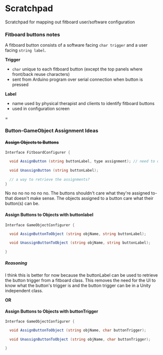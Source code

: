 # Scratchpad

Scratchpad for mapping out fitboard user/software configuration

### Fitboard buttons notes

A fitboard button consists of a software facing `char trigger` and a user facing `string label`.

**Trigger**

* `char` unique to each fitboard button (except the top panels where front/back reuse characters)
* sent from Arduino program over serial connection when button is pressed

**Label**

* name used by physical therapist and clients to identify fitboard buttons
* used in configuration screen

=

### Button-GameObject Assignment Ideas

#### ~~Assign Objects to Buttons~~

```c#
Interface FitboardConfigurer {

  void AssignButton (string buttonLabel, type assignment); // need to determine the type the assignment will be
  
  void UnassignButton (string buttonLabel);
  
  // a way to retrieve the assignments?
}
```
>
No no no no no no no. The buttons shouldn't care what they're assigned to- that doesn't make sense. The objects assigned to a button care what their button(s) can be.
>

#### Assign Buttons to Objects with buttonlabel

```c#
Interface GameObjectConfigurer {

  void AssignButtonToObject (string objName, string buttonLabel);
  
  void UnassignButtonToObject (string objName, string buttonLabel);
  
}
```

##### Reasoning

I think this is better for now because the buttonLabel can be used to retrieve the button trigger from a fitboard class. This removes the need for the UI to know what the button's trigger is and the button trigger can be in a Unity independent class.

**OR**

#### Assign Buttons to Objects with buttonTrigger

```c#
Interface GameObjectConfigurer {

  void AssignButtonToObject (string objName, char buttonTrigger);
  
  void UnassignButtonToObject (string objName, char buttonTrigger);
  
}
```

